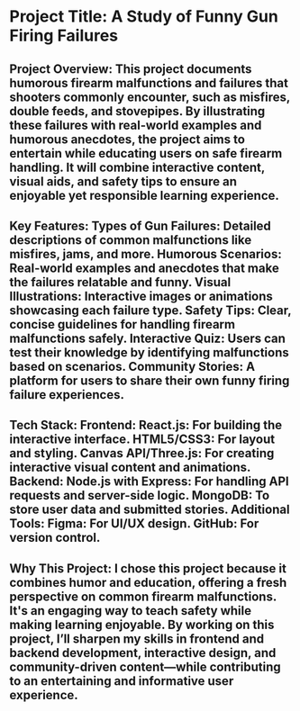  # Project Title: A Study of Funny Gun Firing Failures

 ## **Project Overview**: This project documents humorous firearm malfunctions and failures that shooters commonly encounter, such as misfires, double feeds, and stovepipes. By illustrating these failures with real-world examples and humorous anecdotes, the project aims to entertain while educating users on safe firearm handling. It will combine interactive content, visual aids, and safety tips to ensure an enjoyable yet responsible learning experience.

 ## **Key Features**: Types of Gun Failures: Detailed descriptions of common malfunctions like misfires, jams, and more. Humorous Scenarios: Real-world examples and anecdotes that make the failures relatable and funny. Visual Illustrations: Interactive images or animations showcasing each failure type. Safety Tips: Clear, concise guidelines for handling firearm malfunctions safely. Interactive Quiz: Users can test their knowledge by identifying malfunctions based on scenarios. Community Stories: A platform for users to share their own funny firing failure experiences.

 ## **Tech Stack**: Frontend: React.js: For building the interactive interface. HTML5/CSS3: For layout and styling. Canvas API/Three.js: For creating interactive visual content and animations. Backend: Node.js with Express: For handling API requests and server-side logic. MongoDB: To store user data and submitted stories. Additional Tools: Figma: For UI/UX design. GitHub: For version control.

 ## **Why This Project**: I chose this project because it combines humor and education, offering a fresh perspective on common firearm malfunctions. It's an engaging way to teach safety while making learning enjoyable. By working on this project, I’ll sharpen my skills in frontend and backend development, interactive design, and community-driven content—while contributing to an entertaining and informative user experience.